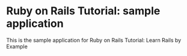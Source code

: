 # Ruby on Rails Tutorial: sample application

This is the sample application for Ruby on Rails Tutorial: Learn Rails by Example



